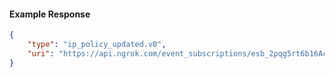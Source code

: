 <!-- Code generated for API Clients. DO NOT EDIT. -->

#### Example Response

```json
{
	"type": "ip_policy_updated.v0",
	"uri": "https://api.ngrok.com/event_subscriptions/esb_2pqg5rt6b16Ac6RH2Stnl0ucpQc/sources/ip_policy_updated.v0"
}
```
